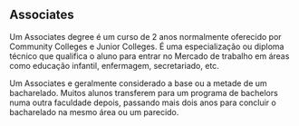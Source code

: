 ## Associates

Um Associates degree é um curso de 2 anos normalmente oferecido por Community Colleges e Junior Colleges. É uma especialização ou diploma técnico que qualifica o aluno para entrar no Mercado de trabalho em áreas como educação infantil, enfermagem, secretariado, etc.
 
Um Associates e geralmente considerado a base ou a metade de um bacharelado. Muitos alunos transferem para um programa de bachelors numa outra faculdade depois, passando mais dois anos para concluir o bacharelado na mesmo área ou um parecido.
